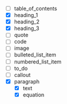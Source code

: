 - [ ] table_of_contents
- [x] heading_1
- [x] heading_2
- [x] heading_3
- [ ] quote
- [ ] code
- [ ] image
- [ ] bulleted_list_item
- [ ] numbered_list_item
- [ ] to_do
- [ ] callout
- [x] paragraph
  - [x] text
  - [x] equation
